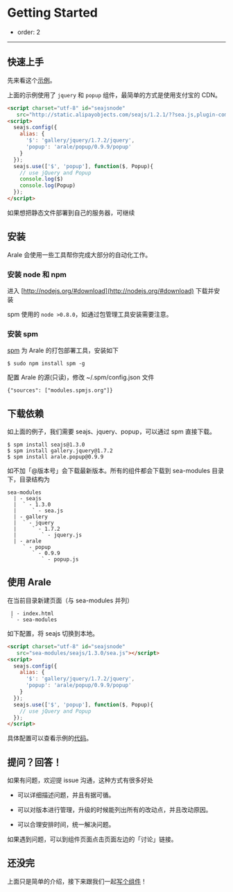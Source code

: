 # Getting Started

- order: 2

---

## 快速上手

先来看这个[示例](http://aralejs.org/example-website/)。

上面的示例使用了 `jquery` 和 `popup` 组件，最简单的方式是使用支付宝的 CDN。

```html
<script charset="utf-8" id="seajsnode" 
   src="http://static.alipayobjects.com/seajs/1.2.1/??sea.js,plugin-combo.js"></script>
<script>
  seajs.config({
    alias: {
      '$': 'gallery/jquery/1.7.2/jquery',
      'popup': 'arale/popup/0.9.9/popup'
    }
  });
  seajs.use(['$', 'popup'], function($, Popup){
    // use jQuery and Popup
    console.log($)
    console.log(Popup)
  });
</script>
```

如果想把静态文件部署到自己的服务器，可继续

## 安装

Arale 会使用一些工具帮你完成大部分的自动化工作。

### 安装 node 和 npm

进入 [http://nodejs.org/#download](http://nodejs.org/#download) 下载并安装

spm 使用的 `node >0.8.0`，如通过包管理工具安装需要注意。 

### 安装 spm

[spm](https://github.com/seajs/spm/wiki) 为 Arale 的打包部署工具，安装如下

```
$ sudo npm install spm -g
```
 
配置 Arale 的源(只读)，修改 ~/.spm/config.json 文件

```
{"sources": ["modules.spmjs.org"]}
```

## 下载依赖

如上面的例子，我们需要 seajs、jquery、popup，可以通过 spm 直接下载。

```
$ spm install seajs@1.3.0
$ spm install gallery.jquery@1.7.2
$ spm install arale.popup@0.9.9
```

如不加「@版本号」会下载最新版本。所有的组件都会下载到 sea-modules 目录下，目录结构为

```
sea-modules
  | - seajs
  |  ` - 1.3.0
  |     ` - sea.js
  | - gallery
  |  ` - jquery
  |     ` - 1.7.2
  |        ` - jquery.js
  | - arale
     ` - popup
        ` - 0.9.9
           ` - popup.js
```

## 使用 Arale

在当前目录新建页面（与 sea-modules 并列）

```
 | - index.html
 ` - sea-modules
```

如下配置，将 seajs 切换到本地。

```html
<script charset="utf-8" id="seajsnode" 
   src="sea-modules/seajs/1.3.0/sea.js"></script>
<script>
  seajs.config({
    alias: {
      '$': 'gallery/jquery/1.7.2/jquery',
      'popup': 'arale/popup/0.9.9/popup'
    }
  });
  seajs.use(['$', 'popup'], function($, Popup){
    // use jQuery and Popup
  });
</script>
```

具体配置可以查看示例的[代码](https://github.com/aralejs/example-website)。

## 提问？回答！

如果有问题，欢迎提 issue 沟通，这种方式有很多好处

 -  可以详细描述问题，并且有据可循。
 
 -  可以对版本进行管理，升级的时候能列出所有的改动点，并且改动原因。
 
 -  可以合理安排时间，统一解决问题。
 
如果遇到问题，可以到组件页面点击页面左边的「讨论」链接。

## 还没完

上面只是简单的介绍，接下来跟我们一起[写个组件](develop-components.html)！


